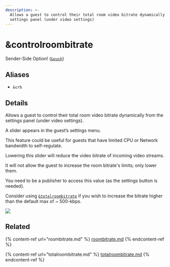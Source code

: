 ```yaml
---
description: >-
  Allows a guest to control their total room video bitrate dynamically from the
  settings panel (under video settings)
---
```


# \&controlroombitrate

Sender-Side Option! ([`&push`](../../source-settings/push.md))

## Aliases

* `&crb`

## Details

Allows a guest to control their total room video bitrate dynamically from the settings panel (under video settings).

A slider appears in the guest’s settings menu.

This feature could be useful for guests that have limited CPU or Network bandwidth to self-regulate.

Lowering this slider will reduce the video bitrate of incoming video streams.

It will not allow the guest to increase the room bitrate's limits; only lower them.

You need to be a publisher to access this value (as the settings button is needed).

Consider using [`&totalroombitrate`](totalroombitrate.md) if you wish to increase the bitrate higher than the default max of \~ 500-kbps.

![](<../../.gitbook/assets/image (131).png>)

## Related

{% content-ref url="roombitrate.md" %}
[roombitrate.md](roombitrate.md)
{% endcontent-ref %}

{% content-ref url="totalroombitrate.md" %}
[totalroombitrate.md](totalroombitrate.md)
{% endcontent-ref %}
